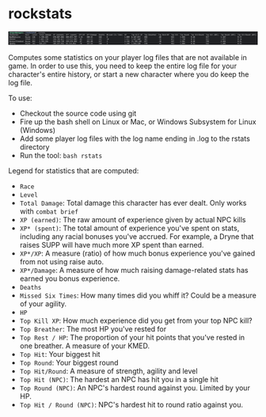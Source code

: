 # rockstats

![](rstats.png)

Computes some statistics on your player log files that are not available in game. In order to use this, you need to keep the entire log file for your character's entire history, or start a new character where you do keep the log file.

To use:
* Checkout the source code using git
* Fire up the bash shell on Linux or Mac, or Windows Subsystem for Linux (Windows)
* Add some player log files with the log name ending in .log to the rstats directory
* Run the tool: `bash rstats`

Legend for statistics that are computed:
* `Race`
* `Level`
* `Total Damage`: Total damage this character has ever dealt. Only works with `combat brief`
* `XP (earned)`: The raw amount of experience given by actual NPC kills
* `XP* (spent)`: The total amount of experience you've spent on stats, including any racial bonuses you've accrued. For example, a Dryne that raises SUPP will have much more XP spent than earned.
* `XP*/XP`: A measure (ratio) of how much bonus experience you've gained from not using raise auto.
* `XP*/Damage`: A measure of how much raising damage-related stats has earned you bonus experience.
* `Deaths`
* `Missed Six Times`: How many times did you whiff it? Could be a measure of your agility.
* `HP`
* `Top Kill XP`: How much experience did you get from your top NPC kill?
* `Top Breather`: The most HP you've rested for
* `Top Rest / HP`: The proportion of your hit points that you've rested in one breather. A measure of your KMED.
* `Top Hit`: Your biggest hit
* `Top Round`: Your biggest round
* `Top Hit/Round`: A measure of strength, agility and level
* `Top Hit (NPC)`: The hardest an NPC has hit you in a single hit
* `Top Round (NPC)`: An NPC's hardest round against you. Limited by your HP.
* `Top Hit / Round (NPC)`: NPC's hardest hit to round ratio against you.
